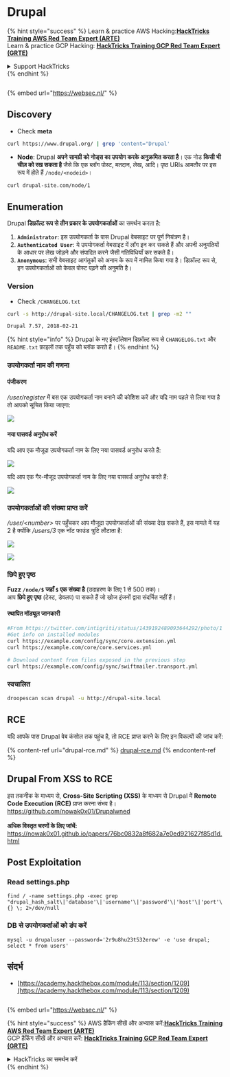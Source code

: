 # Drupal

{% hint style="success" %}
Learn & practice AWS Hacking:<img src="/.gitbook/assets/arte.png" alt="" data-size="line">[**HackTricks Training AWS Red Team Expert (ARTE)**](https://training.hacktricks.xyz/courses/arte)<img src="/.gitbook/assets/arte.png" alt="" data-size="line">\
Learn & practice GCP Hacking: <img src="/.gitbook/assets/grte.png" alt="" data-size="line">[**HackTricks Training GCP Red Team Expert (GRTE)**<img src="/.gitbook/assets/grte.png" alt="" data-size="line">](https://training.hacktricks.xyz/courses/grte)

<details>

<summary>Support HackTricks</summary>

* Check the [**subscription plans**](https://github.com/sponsors/carlospolop)!
* **Join the** 💬 [**Discord group**](https://discord.gg/hRep4RUj7f) or the [**telegram group**](https://t.me/peass) or **follow** us on **Twitter** 🐦 [**@hacktricks\_live**](https://twitter.com/hacktricks\_live)**.**
* **Share hacking tricks by submitting PRs to the** [**HackTricks**](https://github.com/carlospolop/hacktricks) and [**HackTricks Cloud**](https://github.com/carlospolop/hacktricks-cloud) github repos.

</details>
{% endhint %}

<figure><img src="https://pentest.eu/RENDER_WebSec_10fps_21sec_9MB_29042024.gif" alt=""><figcaption></figcaption></figure>

{% embed url="https://websec.nl/" %}

## Discovery

* Check **meta**
```bash
curl https://www.drupal.org/ | grep 'content="Drupal'
```
* **Node**: Drupal **अपने सामग्री को नोड्स का उपयोग करके अनुक्रमित करता है**। एक नोड **किसी भी चीज़ को रख सकता है** जैसे कि एक ब्लॉग पोस्ट, मतदान, लेख, आदि। पृष्ठ URIs आमतौर पर इस रूप में होते हैं `/node/<nodeid>`।
```bash
curl drupal-site.com/node/1
```
## Enumeration

Drupal **डिफ़ॉल्ट रूप से तीन प्रकार के उपयोगकर्ताओं** का समर्थन करता है:

1. **`Administrator`**: इस उपयोगकर्ता के पास Drupal वेबसाइट पर पूर्ण नियंत्रण है।
2. **`Authenticated User`**: ये उपयोगकर्ता वेबसाइट में लॉग इन कर सकते हैं और अपनी अनुमतियों के आधार पर लेख जोड़ने और संपादित करने जैसी गतिविधियाँ कर सकते हैं।
3. **`Anonymous`**: सभी वेबसाइट आगंतुकों को अनाम के रूप में नामित किया गया है। डिफ़ॉल्ट रूप से, इन उपयोगकर्ताओं को केवल पोस्ट पढ़ने की अनुमति है।

### Version

* Check `/CHANGELOG.txt`
```bash
curl -s http://drupal-site.local/CHANGELOG.txt | grep -m2 ""

Drupal 7.57, 2018-02-21
```
{% hint style="info" %}
Drupal के नए इंस्टॉलेशन डिफ़ॉल्ट रूप से `CHANGELOG.txt` और `README.txt` फ़ाइलों तक पहुँच को ब्लॉक करते हैं।
{% endhint %}

### उपयोगकर्ता नाम की गणना

#### पंजीकरण

_/user/register_ में बस एक उपयोगकर्ता नाम बनाने की कोशिश करें और यदि नाम पहले से लिया गया है तो आपको सूचित किया जाएगा:

![](<../../../.gitbook/assets/image (328).png>)

#### नया पासवर्ड अनुरोध करें

यदि आप एक मौजूदा उपयोगकर्ता नाम के लिए नया पासवर्ड अनुरोध करते हैं:

![](<../../../.gitbook/assets/image (903).png>)

यदि आप एक गैर-मौजूद उपयोगकर्ता नाम के लिए नया पासवर्ड अनुरोध करते हैं:

![](<../../../.gitbook/assets/image (307).png>)

### उपयोगकर्ताओं की संख्या प्राप्त करें

_/user/\<number>_ पर पहुँचकर आप मौजूदा उपयोगकर्ताओं की संख्या देख सकते हैं, इस मामले में यह 2 है क्योंकि _/users/3_ एक नॉट फाउंड त्रुटि लौटाता है:

![](<../../../.gitbook/assets/image (333).png>)

![](<../../../.gitbook/assets/image (227) (1) (1) (1).png>)

### छिपे हुए पृष्ठ

**Fuzz `/node/$` जहाँ `$` एक संख्या है** (उदाहरण के लिए 1 से 500 तक)।\
आप **छिपे हुए पृष्ठ** (टेस्ट, डेवलप) पा सकते हैं जो खोज इंजनों द्वारा संदर्भित नहीं हैं।

#### स्थापित मॉड्यूल जानकारी
```bash
#From https://twitter.com/intigriti/status/1439192489093644292/photo/1
#Get info on installed modules
curl https://example.com/config/sync/core.extension.yml
curl https://example.com/core/core.services.yml

# Download content from files exposed in the previous step
curl https://example.com/config/sync/swiftmailer.transport.yml
```
### स्वचालित
```bash
droopescan scan drupal -u http://drupal-site.local
```
## RCE

यदि आपके पास Drupal वेब कंसोल तक पहुंच है, तो RCE प्राप्त करने के लिए इन विकल्पों की जांच करें:

{% content-ref url="drupal-rce.md" %}
[drupal-rce.md](drupal-rce.md)
{% endcontent-ref %}

## Drupal From XSS to RCE
इस तकनीक के माध्यम से, **Cross-Site Scripting (XSS)** के माध्यम से Drupal में **Remote Code Execution (RCE)** प्राप्त करना संभव है। https://github.com/nowak0x01/Drupalwned
<br><br>
**अधिक विस्तृत चरणों के लिए जांचें:** https://nowak0x01.github.io/papers/76bc0832a8f682a7e0ed921627f85d1d.html

## Post Exploitation

### Read settings.php
```
find / -name settings.php -exec grep "drupal_hash_salt\|'database'\|'username'\|'password'\|'host'\|'port'\|'driver'\|'prefix'" {} \; 2>/dev/null
```
### DB से उपयोगकर्ताओं को डंप करें
```
mysql -u drupaluser --password='2r9u8hu23t532erew' -e 'use drupal; select * from users'
```
## संदर्भ

* [https://academy.hackthebox.com/module/113/section/1209](https://academy.hackthebox.com/module/113/section/1209)

<figure><img src="https://pentest.eu/RENDER_WebSec_10fps_21sec_9MB_29042024.gif" alt=""><figcaption></figcaption></figure>

{% embed url="https://websec.nl/" %}

{% hint style="success" %}
AWS हैकिंग सीखें और अभ्यास करें:<img src="/.gitbook/assets/arte.png" alt="" data-size="line">[**HackTricks Training AWS Red Team Expert (ARTE)**](https://training.hacktricks.xyz/courses/arte)<img src="/.gitbook/assets/arte.png" alt="" data-size="line">\
GCP हैकिंग सीखें और अभ्यास करें: <img src="/.gitbook/assets/grte.png" alt="" data-size="line">[**HackTricks Training GCP Red Team Expert (GRTE)**<img src="/.gitbook/assets/grte.png" alt="" data-size="line">](https://training.hacktricks.xyz/courses/grte)

<details>

<summary>HackTricks का समर्थन करें</summary>

* [**सदस्यता योजनाएँ**](https://github.com/sponsors/carlospolop) देखें!
* **हमारे** 💬 [**Discord समूह**](https://discord.gg/hRep4RUj7f) या [**टेलीग्राम समूह**](https://t.me/peass) में शामिल हों या **Twitter** 🐦 पर हमें **फॉलो** करें [**@hacktricks\_live**](https://twitter.com/hacktricks\_live)**.**
* **हैकिंग ट्रिक्स साझा करें और** [**HackTricks**](https://github.com/carlospolop/hacktricks) और [**HackTricks Cloud**](https://github.com/carlospolop/hacktricks-cloud) गिटहब रिपोजिटरी में PR सबमिट करें।

</details>
{% endhint %}
